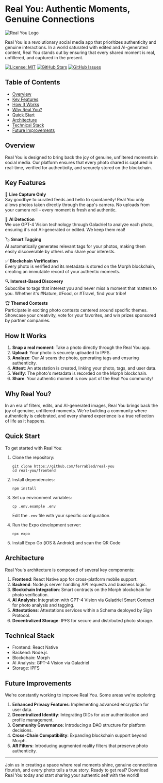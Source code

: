 # Real You: Authentic Moments, Genuine Connections

![Real You Logo](path/to/logo.png)

Real You is a revolutionary social media app that prioritizes authenticity and genuine interactions. In a world saturated with edited and AI-generated content, Real You stands out by ensuring that every shared moment is real, unfiltered, and captured in the present.

[![License: MIT](https://img.shields.io/badge/License-MIT-yellow.svg)](https://opensource.org/licenses/MIT)
[![GitHub Stars](https://img.shields.io/github/stars/ferrabled/real-you.svg)](https://github.com/ferrabled/real-you/stargazers)
[![GitHub Issues](https://img.shields.io/github/issues/ferrabled/real-you.svg)](https://github.com/ferrabled/real-you/issues)

## Table of Contents

- [Overview](#overview)
- [Key Features](#key-features)
- [How It Works](#how-it-works)
- [Why Real You?](#why-real-you)
- [Quick Start](#quick-start)
- [Architecture](#architecture)
- [Technical Stack](#technical-stack)
- [Future Improvements](#future-improvements)

## Overview

Real You is designed to bring back the joy of genuine, unfiltered moments in social media. Our platform ensures that every photo shared is captured in real-time, verified for authenticity, and securely stored on the blockchain.

## Key Features

📸 **Live Capture Only** \
Say goodbye to curated feeds and hello to spontaneity! Real You only allows photos taken directly through the app's camera. No uploads from your camera roll – every moment is fresh and authentic.

🤖 **AI Detection** \
We use GPT-4 Vision technology through Galadriel to analyze each photo, ensuring it's not AI-generated or edited. We keep them real!

🏷️ **Smart Tagging** \
AI automatically generates relevant tags for your photos, making them easily discoverable by others who share your interests.

✅ **Blockchain Verification** \
Every photo is verified and its metadata is stored on the Morph blockchain, creating an immutable record of your authentic moments.

🔍 **Interest-Based Discovery** \
Subscribe to tags that interest you and never miss a moment that matters to you. Whether it's #Nature, #Food, or #Travel, find your tribe!

🏆 **Themed Contests** \
Participate in exciting photo contests centered around specific themes. Showcase your creativity, vote for your favorites, and win prizes sponsored by partner companies.

## How It Works

1. **Snap a real moment**: Take a photo directly through the Real You app.
2. **Upload**: Your photo is securely uploaded to IPFS.
3. **Analyze**: Our AI scans the photo, generating tags and ensuring authenticity.
4. **Attest**: An attestation is created, linking your photo, tags, and user data.
5. **Verify**: The photo's metadata is recorded on the Morph blockchain.
6. **Share**: Your authentic moment is now part of the Real You community!

## Why Real You?

In an era of filters, edits, and AI-generated images, Real You brings back the joy of genuine, unfiltered moments. We're building a community where authenticity is celebrated, and every shared experience is a true reflection of life as it happens.

## Quick Start

To get started with Real You:

1. Clone the repository:

   ```
   git clone https://github.com/ferrabled/real-you
   cd real-you/frontend
   ```

2. Install dependencies:

   ```
   npm install
   ```

3. Set up environment variables:

   ```
   cp .env.example .env
   ```

   Edit the `.env` file with your specific configuration.

4. Run the Expo development server:

   ```
   npx expo
   ```

5. Install Expo Go (iOS & Android) and scan the QR Code

## Architecture

Real You's architecture is composed of several key components:

1. **Frontend**: React Native app for cross-platform mobile support.
2. **Backend**: Node.js server handling API requests and business logic.
3. **Blockchain Integration**: Smart contracts on the Morph blockchain for photo verification.
4. **AI Analysis**: Integration with GPT-4 Vision via Galadriel Smart Contract for photo analysis and tagging.
5. **Attestations**: Attestations services within a Schema deployed by Sign Protocol.
6. **Decentralized Storage**: IPFS for secure and distributed photo storage.

## Technical Stack

- Frontend: React Native
- Backend: Node.js
- Blockchain: Morph
- AI Analysis: GPT-4 Vision via Galadriel
- Storage: IPFS

## Future Improvements

We're constantly working to improve Real You. Some areas we're exploring:

1. **Enhanced Privacy Features**: Implementing advanced encryption for user data.
2. **Decentralized Identity**: Integrating DIDs for user authentication and profile management.
3. **Community Governance**: Introducing a DAO structure for platform decisions.
4. **Cross-Chain Compatibility**: Expanding blockchain support beyond Morph.
5. **AR Filters**: Introducing augmented reality filters that preserve photo authenticity.

---

Join us in creating a space where real moments shine, genuine connections flourish, and every photo tells a true story. Ready to get real? Download Real You today and start sharing your authentic self with the world!
